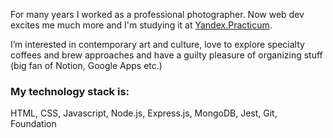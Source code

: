 For many years I worked as a professional photographer. Now web dev excites me much more and I'm studying it at [Yandex.Practicum](https://practicum.yandex.ru/ "Yandex.Practicum").  

I’m interested in contemporary art and culture, love to explore specialty coffees and brew approaches and have a guilty pleasure of organizing stuff (big fan of Notion, Google Apps etc.)  

### My technology stack is:  
HTML, CSS, Javascript, Node.js, Express.js, MongoDB, Jest, Git, Foundation
<!--
**kavabunga/kavabunga** is a ✨ _special_ ✨ repository because its `README.md` (this file) appears on your GitHub profile.

Here are some ideas to get you started:

- 🔭 I’m currently working on ...
- 🌱 I’m currently learning ...
- 👯 I’m looking to collaborate on ...
- 🤔 I’m looking for help with ...
- 💬 Ask me about ...
- 📫 How to reach me: ...
- 😄 Pronouns: ...
- ⚡ Fun fact: ...
-->
